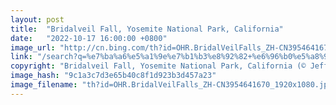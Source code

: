 ```yaml
---
layout: post
title:  "Bridalveil Fall, Yosemite National Park, California"
date:   "2022-10-17 16:00:00 +0800"
image_url: "http://cn.bing.com/th?id=OHR.BridalVeilFalls_ZH-CN3954641670_1920x1080.jpg&rf=LaDigue_1920x1080.jpg&pid=hp"
link: "/search?q=%e7%ba%a6%e5%a1%9e%e7%b1%b3%e8%92%82+%e6%96%b0%e5%a8%98%e9%9d%a2%e7%ba%b1%e7%80%91%e5%b8%83&form=hpcapt&mkt=zh-cn"
copyright: "Bridalveil Fall, Yosemite National Park, California (© Jeff Foott/Minden Pictures)"
image_hash: "9c1a3c7d3e65b40c8f1d923b3d457a23"
image_filename: "th?id=OHR.BridalVeilFalls_ZH-CN3954641670_1920x1080.jpg&rf=LaDigue_1920x1080.jpg&pid=hp"
---
```

